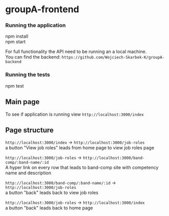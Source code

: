 # groupA-frontend

### Running the application
npm install  
npm start 

For full functionality the API need to be running an a local machine.  
You can find the backend: ```https://github.com/Wojciech-Skarbek-K/groupA-backend```

### Running the tests
npm test

## Main page
To see if application is running view ```http://localhost:3000/index```

## Page structure
```http://localhost:3000/index``` -> ```http://localhost:3000/job-roles```  
 a button "View job roles" leads from home page to view job roles page  

 ```http://localhost:3000/job-roles``` -> ```http://localhost:3000/band-comp/:band-name/:id```  
 A hyper link on every row that leads to band-comp site with competency name and description  

 ```http://localhost:3000/band-comp/:band-name/:id``` -> ```http://localhost:3000/job-roles```  
a button "back" leads back to view job roles

```http://localhost:3000/job-roles``` -> ```http://localhost:3000/index```  
 a button "back" leads back to home page



